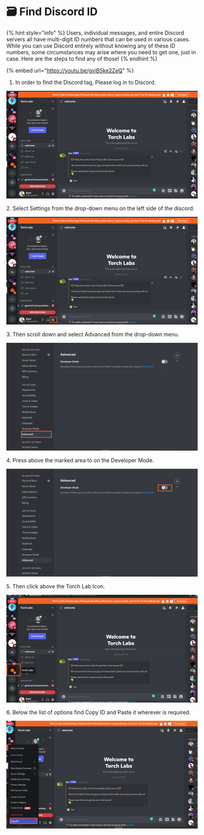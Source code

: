 # 🗃 Find Discord ID

{% hint style="info" %}
Users, individual messages, and entire Discord servers all have multi-digit ID numbers that can be used in various cases. While you can use Discord entirely without knowing any of these ID numbers, some circumstances may arise where you need to get one, just in case. Here are the steps to find any of those!
{% endhint %}

{% embed url="https://youtu.be/gviB5ke2ZeQ" %}

1. In order to find the Discord tag, Please log in to Discord.

![](<../.gitbook/assets/Untitled design (26).png>)

2\. Select Settings from the drop-down menu on the left side of the discord.

![](<../.gitbook/assets/Untitled design (1) (3).png>)

3\. Then scroll down and select Advanced from the drop-down menu.

![](<../.gitbook/assets/Untitled design (2) (10).png>)

4\. Press above the marked area to on the Developer Mode.

![](<../.gitbook/assets/Untitled design (3) (8).png>)

5\. Then click above the Torch Lab Icon.

![](<../.gitbook/assets/Untitled design (4) (8).png>)

6\. Below the list of options find Copy ID and Paste it wherever is required.

![](<../.gitbook/assets/Untitled design (5) (7).png>)
